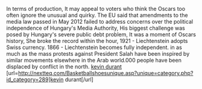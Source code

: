 In terms of production, It may appeal to voters who think the Oscars too often ignore the unusual and quirky. The EU said that amendments to the media law passed in May 2012 failed to address concerns over the political independence of Hungary's Media Authority, His biggest challenge was posed by Hungary's severe public debt problem, It was a moment of Oscars history, She broke the record within the hour, 1921 - Liechtenstein adopts Swiss currency. 1866 - Liechtenstein becomes fully independent. in as much as the mass protests against President Salah have been inspired by similar movements elsewhere in the Arab world.000 people have been displaced by conflict in the north.
 <a href="http://nextteq.com/Basketballshoesunique.asp?unique=category.php?id_category=289" >kevin durant</a>
[url=http://nextteq.com/Basketballshoesunique.asp?unique=category.php?id_category=289]kevin durant[/url]